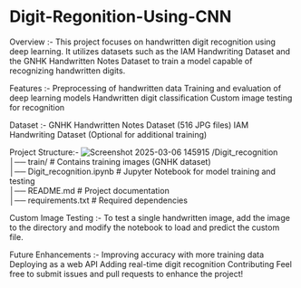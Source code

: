 # Digit-Regonition-Using-CNN
Overview :-
This project focuses on handwritten digit recognition using deep learning. It utilizes datasets such as the IAM Handwriting Dataset and the GNHK Handwritten Notes Dataset to train a model capable of recognizing handwritten digits.

Features :-
Preprocessing of handwritten data
Training and evaluation of deep learning models
Handwritten digit classification
Custom image testing for recognition

Dataset :-
GNHK Handwritten Notes Dataset (516 JPG files)
IAM Handwriting Dataset (Optional for additional training)

Project Structure:-
![Screenshot 2025-03-06 145915](https://github.com/user-attachments/assets/2d81a544-d35c-4f4a-9de6-8b36959f6924)
/Digit_recognition  
│── train/                   # Contains training images (GNHK dataset)  
│── Digit_recognition.ipynb   # Jupyter Notebook for model training and testing  
│── README.md                 # Project documentation  
│── requirements.txt          # Required dependencies  


Custom Image Testing :-
To test a single handwritten image, add the image to the directory and modify the notebook to load and predict the custom file.

Future Enhancements :-
Improving accuracy with more training data
Deploying as a web API
Adding real-time digit recognition
Contributing
Feel free to submit issues and pull requests to enhance the project!
